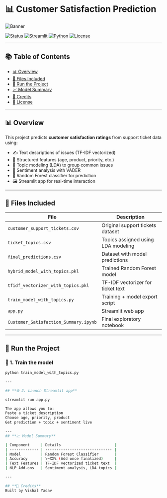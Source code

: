# 📊 Customer Satisfaction Prediction

![Banner](https://imgur.com/EOJdBME.png)

[![Status](https://img.shields.io/badge/Project-Complete-brightgreen)]()
[![Streamlit](https://img.shields.io/badge/UI-Streamlit-orange)](https://streamlit.io/)
[![Python](https://img.shields.io/badge/Python-3.10-blue)](https://www.python.org/)
[![License](https://img.shields.io/badge/License-MIT-green.svg)](LICENSE)

---

## 📚 Table of Contents
- [📊 Overview](#-overview)
- [📁 Files Included](#-files-included)
- [🚀 Run the Project](#-run-the-project)
- [📈 Model Summary](#-model-summary)
- [🙌 Credits](#-credits)
- [📄 License](#-license)

---

## 📊 Overview

This project predicts **customer satisfaction ratings** from support ticket data using:

- ✍️ Text descriptions of issues (TF-IDF vectorized)
- 🔢 Structured features (age, product, priority, etc.)
- 🧠 Topic modeling (LDA) to group common issues
- 💬 Sentiment analysis with VADER
- 🎯 Random Forest classifier for prediction
- 🖼️ Streamlit app for real-time interaction

---

## 📁 Files Included

| File                                | Description                              |
|-------------------------------------|------------------------------------------|
| `customer_support_tickets.csv`      | Original support tickets dataset         |
| `ticket_topics.csv`                 | Topics assigned using LDA modeling       |
| `final_predictions.csv`             | Dataset with model predictions           |
| `hybrid_model_with_topics.pkl`      | Trained Random Forest model              |
| `tfidf_vectorizer_with_topics.pkl`  | TF-IDF vectorizer for ticket text        |
| `train_model_with_topics.py`        | Training + model export script           |
| `app.py`                            | Streamlit web app                        |
| `Customer_Satisfaction_Summary.ipynb` | Final exploratory notebook             |

---

## 🚀 Run the Project

### 🧪 1. Train the model

```bash
python train_model_with_topics.py

---

## **🌐 2. Launch Streamlit app**

streamlit run app.py

The app allows you to:
Paste a ticket description
Choose age, priority, product
Get prediction + topic + sentiment live

---
## **📈 Model Summary**

| Component     | Details                        |
| ------------- | ------------------------------ |
| Model         | Random Forest Classifier       |
| Accuracy      | \~XX% (Add once finalized)     |
| Text Features | TF-IDF vectorized ticket text  |
| NLP Add-ons   | Sentiment analysis, LDA topics |

---

## **🙌 Credits**
Built by Vishal Yadav




